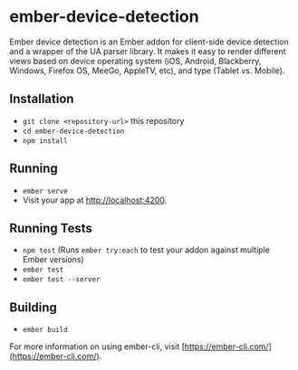 # ember-device-detection

Ember device detection is an Ember addon for client-side device detection and a wrapper of the UA parser library. It makes it easy to render different views based on device operating system (iOS, Android, Blackberry, Windows, Firefox OS, MeeGo, AppleTV, etc), and type (Tablet vs. Mobile).

## Installation

* `git clone <repository-url>` this repository
* `cd ember-device-detection`
* `npm install`

## Running

* `ember serve`
* Visit your app at [http://localhost:4200](http://localhost:4200).

## Running Tests

* `npm test` (Runs `ember try:each` to test your addon against multiple Ember versions)
* `ember test`
* `ember test --server`

## Building

* `ember build`

For more information on using ember-cli, visit [https://ember-cli.com/](https://ember-cli.com/).
